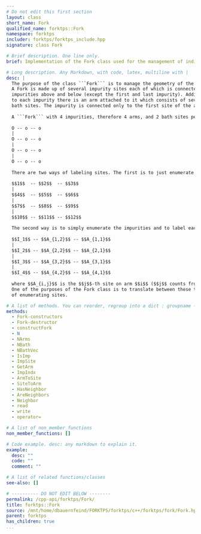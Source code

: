 ```yaml
---
# Do not edit this first section
layout: class
short_name: Fork
qualified_name: forktps::Fork
namespace: forktps
includer: forktps/forktps_include.hpp
signature: class Fork

# Brief description. One line only.
brief: Implementation of the Fork class used for the management of indices for the forktps. A Fork consists of several impurity sites with an arm attached to each

# Long description. Any Markdown, with code, latex, multiline with |
desc: |
  The purpose of the class ```Fork``` is to manage the geometry of the tensor network. 
  A Fork is made up of several impurity sites each of which is connected to the 
  impurities above and below (except the first and last impurity). Additionally,
  to each impurity there is an arm attached to it which consists of several 
  bath sites. The impurity is connected only to the first site of the arm.
    
  A ```Fork``` with 4 impurities, therefore 4 arms, and 2 bath sites per arm looks like (big O are impurity sites, small o are bath sites): 
  
  O -- o -- o  
  |  
  O -- o -- o  
  |  
  O -- o -- o   
  |  
  O -- o -- o  
    
  There are two ways of labeling sites. The first is to just enumerate them:  
  
  $$1$$  -- $$2$$  -- $$3$$  
  |   
  $$4$$  -- $$5$$  -- $$6$$  
  |   
  $$7$$  -- $$8$$  -- $$9$$  
  |   
  $$10$$ -- $$11$$ -- $$12$$  
  
  The second way is to simply enumerate the impurities and to label each bath site by its arm and an additional bath index. It is convention to start counting the sites of each arm starting from the right, i.e.: away from the impurity:  
  
  $$I_1$$ -- $$A_{1,2}$$ -- $$A_{1,1}$$  
  |  
  $$I_2$$ -- $$A_{2,2}$$ -- $$A_{2,1}$$  
  |  
  $$I_3$$ -- $$A_{3,2}$$ -- $$A_{3,1}$$  
  |  
  $$I_4$$ -- $$A_{4,2}$$ -- $$A_{4,1}$$  
  
  where $$A_{i,j}$$ is the $$j$$-th site on arm $$i$$ ($$j$$ counts from the right). 
  One of the purposes of the Fork class is to translate between these two ways 
  of enumerating sites.

# A list of methods. You can reorder, regroup into a dict : groupname -> list
methods:
  - Fork-constructors
  - Fork-destructor
  - constructFork
  - N
  - NArms
  - NBath
  - NBathVec
  - IsImp
  - ImpSite
  - GetArm
  - ImpIndx
  - ArmToSite
  - SiteToArm
  - HasNeighbor
  - AreNeighbors
  - Neighbor
  - read
  - write
  - operator=

# A list of non_member_functions
non_member_functions: []

# Code example. desc: any markdown to explain it.
example:
  desc: ""
  code: ""
  comment: ""

# A list of related functions/classes
see-also: []

# ---------- DO NOT EDIT BELOW --------
permalink: /cpp-api/forktps/Fork/
title: forktps::Fork
source: /mnt/home/dbauernfeind/FORKTPS/forktps/c++/forktps/fork/Fork.hpp
parent: forktps
has_children: true
...
```


